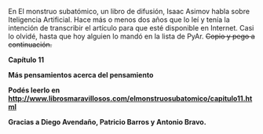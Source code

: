<html><body><p>En El monstruo subatómico, un libro de difusión, Isaac Asimov habla sobre Iteligencia Artificial. Hace más o menos dos años que lo leí y tenía la intención de transcribir el artículo para que esté disponible en Internet. Casi lo olvidé, hasta que hoy alguien lo mandó en la lista de PyAr. <del datetime="2010-07-19T00:56:01+00:00">Copio y pego a continuación.</del>



<strong>Capítulo 11

Más pensamientos acerca del pensamiento</strong>



<strong>Podés leerlo en <a href="http://www.librosmaravillosos.com/elmonstruosubatomico/capitulo11.html" target="_blank">http://www.librosmaravillosos.com/elmonstruosubatomico/capitulo11.html</a>

Gracias a Diego Avendaño, Patricio Barros y Antonio Bravo.</strong></p></body></html>